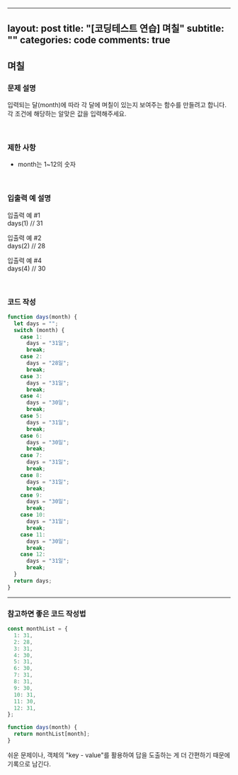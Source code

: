 ---
layout: post
title: "[코딩테스트 연습] 며칠"
subtitle: ""
categories: code
comments: true
--

## 며칠

### 문제 설명

입력되는 달(month)에 따라 각 달에 며칠이 있는지 보여주는 함수를 만들려고 합니다.<br>
각 조건에 해당하는 알맞은 값을 입력해주세요.

<br>

### 제한 사항

- month는 1~12의 숫자

<br>

### 입출력 예 설명

입출력 예 #1<br>
days(1) // 31

입출력 예 #2<br>
days(2) // 28

입출력 예 #4<br>
days(4) // 30


<br>

### 코드 작성

```js
function days(month) {
  let days = "";
  switch (month) {
    case 1:
      days = "31일";
      break;
    case 2:
      days = "28일";
      break;
    case 3:
      days = "31일";
      break;
    case 4:
      days = "30일";
      break;
    case 5:
      days = "31일";
      break;
    case 6:
      days = "30일";
      break;
    case 7:
      days = "31일";
      break;
    case 8:
      days = "31일";
      break;
    case 9:
      days = "30일";
      break;
    case 10:
      days = "31일";
      break;
    case 11:
      days = "30일";
      break;
    case 12:
      days = "31일";
      break;
  }
  return days;
}

```

<hr>

### 참고하면 좋은 코드 작성법

```js
const monthList = {
  1: 31,
  2: 28,
  3: 31,
  4: 30,
  5: 31,
  6: 30,
  7: 31,
  8: 31,
  9: 30,
  10: 31,
  11: 30,
  12: 31,
};

function days(month) {
  return monthList[month];
}
```

쉬운 문제이나, 객체의 "key - value"를 활용하여 답을 도출하는 게 더 간편하기 때문에 기록으로 남긴다.
